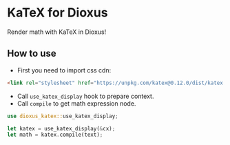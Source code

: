 KaTeX for Dioxus
================

Render math with KaTeX in Dioxus!

## How to use

- First you need to import css cdn:

```html
<link rel="stylesheet" href="https://unpkg.com/katex@0.12.0/dist/katex.min.css">
```

- Call `use_katex_display` hook to prepare context.
- Call `compile` to get math expression node.

```rust
use dioxus_katex::use_katex_display;

let katex = use_katex_display(&cx);
let math = katex.compile(text);
```
